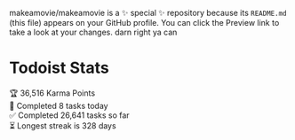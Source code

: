 makeamovie/makeamovie is a ✨ special ✨ repository because its `README.md` (this file) appears on your GitHub profile.
You can click the Preview link to take a look at your changes. darn right ya can

# Todoist Stats

<!-- TODO-IST:START -->
🏆  36,516 Karma Points           
🌸  Completed 8 tasks today           
✅  Completed 26,641 tasks so far           
⏳  Longest streak is 328 days
<!-- TODO-IST:END -->